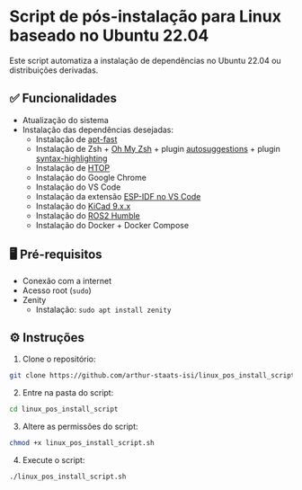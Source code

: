 # Script de pós-instalação para Linux baseado no Ubuntu 22.04

Este script automatiza a instalação de dependências no Ubuntu 22.04 ou distribuições derivadas.

## ✅ Funcionalidades

- Atualização do sistema
- Instalação das dependências desejadas:
  - Instalação de [apt-fast](https://github.com/ilikenwf/apt-fast)
  - Instalação de Zsh + [Oh My Zsh](https://github.com/ohmyzsh/ohmyzsh) + plugin [autosuggestions](https://github.com/zsh-users/zsh-autosuggestions) + plugin [syntax-highlighting](https://github.com/zsh-users/zsh-syntax-highlighting)
  - Instalação de [HTOP](https://github.com/htop-dev/htop)
  - Instalação do Google Chrome
  - Instalação do VS Code
  - Instalação da extensão [ESP-IDF no VS Code](https://github.com/espressif/vscode-esp-idf-extension)
  - Instalação do [KiCad 9.x.x](https://www.kicad.org/)
  - Instalação do [ROS2 Humble](https://docs.ros.org/en/humble/index.html)
  - Instalação do Docker + Docker Compose

## 🖥️ Pré-requisitos

- Conexão com a internet
- Acesso root (`sudo`)
- Zenity
  - Instalação: `sudo apt install zenity`

## ⚙️ Instruções

1. Clone o repositório:

```bash
git clone https://github.com/arthur-staats-isi/linux_pos_install_script.git
```

2. Entre na pasta do script:

```bash
cd linux_pos_install_script
```

3. Altere as permissões do script:

```bash
chmod +x linux_pos_install_script.sh
```

4. Execute o script:

```bash
./linux_pos_install_script.sh
```
